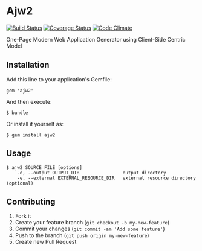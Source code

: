 # Ajw2
[![Build Status](https://travis-ci.org/dtan4/ajw2.png?branch=master)](https://travis-ci.org/dtan4/ajw2)
[![Coverage Status](https://coveralls.io/repos/dtan4/ajw2/badge.png?branch=master)](https://coveralls.io/r/dtan4/ajw2?branch=master)
[![Code Climate](https://codeclimate.com/github/dtan4/ajw2.png)](https://codeclimate.com/github/dtan4/ajw2)

One-Page Modern Web Application Generator using Client-Side Centric Model

## Installation

Add this line to your application's Gemfile:

    gem 'ajw2'

And then execute:

    $ bundle

Or install it yourself as:

    $ gem install ajw2

## Usage
```
$ ajw2 SOURCE_FILE [options]
    -o, --output OUTPUT_DIR                output directory
    -e, --external EXTERNAL_RESOURCE_DIR   external resource directory (optional)
```

## Contributing

1. Fork it
2. Create your feature branch (`git checkout -b my-new-feature`)
3. Commit your changes (`git commit -am 'Add some feature'`)
4. Push to the branch (`git push origin my-new-feature`)
5. Create new Pull Request
